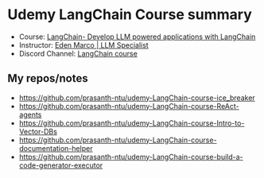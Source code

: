 # Udemy LangChain Course summary
- Course: [LangChain- Develop LLM powered applications with LangChain](https://www.udemy.com/course/langchain/?couponCode=LETSLEARNNOWPP)
- Instructor: [Eden Marco | LLM Specialist](https://www.udemy.com/user/eden-marco/)
- Discord Channel: [LangChain course](https://discord.com/channels/1099224935320256545/1099224936008130574)

## My repos/notes
- https://github.com/prasanth-ntu/udemy-LangChain-course-ice_breaker
- https://github.com/prasanth-ntu/udemy-LangChain-course-ReAct-agents
- https://github.com/prasanth-ntu/udemy-LangChain-course-Intro-to-Vector-DBs
- https://github.com/prasanth-ntu/udemy-LangChain-course-documentation-helper
- https://github.com/prasanth-ntu/udemy-LangChain-course-build-a-code-generator-executor
